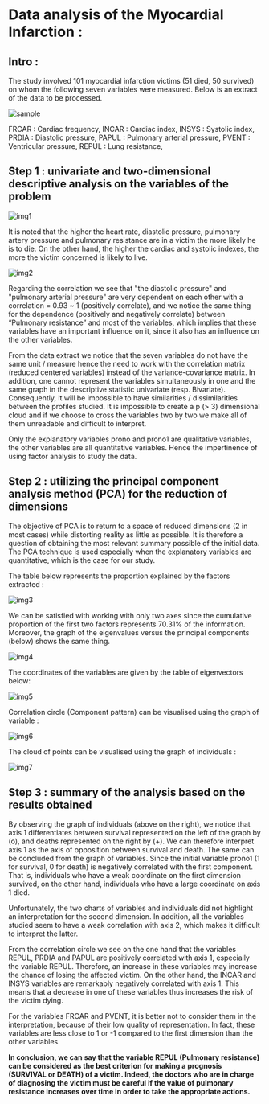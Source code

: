 # Data analysis of the Myocardial Infarction :

## Intro :

The study involved 101 myocardial infarction victims (51 died, 50 survived) on whom the following seven variables were measured. Below is an extract of the data to be processed.

![sample](images/sample.png)

FRCAR : Cardiac frequency,
INCAR : Cardiac index,
INSYS : Systolic index,		
PRDIA : Diastolic pressure,
PAPUL : Pulmonary arterial pressure,
PVENT : Ventricular pressure,
REPUL : Lung resistance,

## Step 1 : univariate and two-dimensional descriptive analysis on the variables of the problem

![img1](images/img1.png)

It is noted that the higher the heart rate, diastolic pressure, pulmonary artery pressure and pulmonary resistance are in a victim the more likely he is to die. On the other hand, the higher the cardiac and systolic indexes, the more the victim concerned is likely to live.

![img2](images/img2.png)

Regarding the correlation we see that "the diastolic pressure" and "pulmonary arterial pressure" are very dependent on each other with a correlation = 0.93 ~ 1 (positively correlate), and we notice the same thing for the dependence (positively and negatively correlate) between “Pulmonary resistance” and most of the variables, which implies that these variables have an important influence on it, since it also has an influence on the other variables.

From the data extract we notice that the seven variables do not have the same unit / measure hence the need to work with the correlation matrix (reduced centered variables) instead of the variance-covariance matrix. In addition, one cannot represent the variables simultaneously in one and the same graph in the descriptive statistic univariate (resp. Bivariate). Consequently, it will be impossible to have similarities / dissimilarities between the profiles studied. It is impossible to create a p (> 3) dimensional cloud and if we choose to cross the variables two by two we make all of them unreadable and difficult to interpret.

Only the explanatory variables prono and prono1 are qualitative variables, the other variables are all quantitative variables. Hence the impertinence of using factor analysis to study the data.

## Step 2 : utilizing the principal component analysis method (PCA) for the reduction of dimensions

The objective of PCA is to return to a space of reduced dimensions (2 in most cases) while distorting reality as little as possible. It is therefore a question of obtaining the most relevant summary possible of the initial data. The PCA technique is used especially when the explanatory variables are quantitative, which is the case for our study.

The table below represents the proportion explained by the factors extracted :

![img3](images/img3.png)

We can be satisfied with working with only two axes since the cumulative proportion of the first two factors represents 70.31% of the information. Moreover, the graph of the eigenvalues versus the principal components (below) shows the same thing.

![img4](images/img4.png)

The coordinates of the variables are given by the table of eigenvectors below:

![img5](images/img5.png)

Correlation circle (Component pattern) can be visualised using the graph of variable :

![img6](images/img6.png)

The cloud of points can be visualised using the graph of individuals :

![img7](images/img7.png)

## Step 3 : summary of the analysis based on the results obtained

By observing the graph of individuals (above on the right), we notice that axis 1 differentiates between survival represented on the left of the graph by (o), and deaths represented on the right by (+). We can therefore interpret axis 1 as the axis of opposition between survival and death. The same can be concluded from the graph of variables. Since the initial variable prono1 (1 for survival, 0 for death) is negatively correlated with the first component. That is, individuals who have a weak coordinate on the first dimension survived, on the other hand, individuals who have a large coordinate on axis 1 died.

Unfortunately, the two charts of variables and individuals did not highlight an interpretation for the second dimension. In addition, all the variables studied seem to have a weak correlation with axis 2, which makes it difficult to interpret the latter.

From the correlation circle we see on the one hand that the variables REPUL, PRDIA and PAPUL are positively correlated with axis 1, especially the variable REPUL. Therefore, an increase in these variables may increase the chance of losing the affected victim. On the other hand, the INCAR and INSYS variables are remarkably negatively correlated with axis 1. This means that a decrease in one of these variables thus increases the risk of the victim dying.

For the variables FRCAR and PVENT, it is better not to consider them in the interpretation, because of their low quality of representation. In fact, these variables are less close to 1 or -1 compared to the first dimension than the other variables.

**In conclusion, we can say that the variable REPUL (Pulmonary resistance) can be considered as the best criterion for making a prognosis (SURVIVAL or DEATH) of a victim. Indeed, the doctors who are in charge of diagnosing the victim must be careful if the value of pulmonary resistance increases over time in order to take the appropriate actions.**

